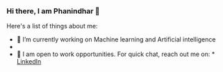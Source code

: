 ### Hi there, I am Phanindhar 👋



Here's a list of things about me:

- 🔭 I’m currently working on Machine learning and Artificial intelligence
-    
- 💬  I am open to work opportunities. For quick chat, reach out me on:
         * [LinkedIn](https://www.linkedin.com/in/phani6/)
      


